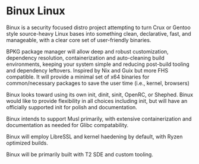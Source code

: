 # Binux Linux
Binux is a security focused distro project attempting to turn Crux or Gentoo style source-heavy Linux bases into something clean, declarative, fast, and manageable, with a clear core set of user-friendly binaries.

BPKG package manager will allow deep and robust customization, dependency resolution, containerization and auto-cleaning build environments, keeping your system simple and reducing post-build tooling and dependency leftovers. Inspired by Nix and Guix but more FHS compatible. It will provide a minimal set of x64 binaries for common/necessary packages to save the user time (i.e., kernel, browsers)

Binux looks toward using its own init, dinit, sinit, OpenRC, or Shephed. Binux would like to provide flexibility in all choices including init, but will have an officially supported init for polish and documentation.

Binux intends to support Musl primarily, with extensive containerization and documentation as needed for Glibc compatability.

Binux will employ LibreSSL and kernel haedening by default, with Ryzen optimized builds.

Binux will be primarily built with T2 SDE and custom tooling.
